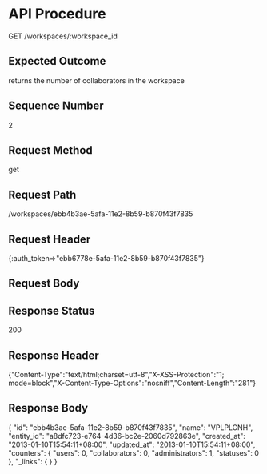 # API Procedure
GET /workspaces/:workspace_id
## Expected Outcome
returns the number of collaborators in the workspace
## Sequence Number
2
## Request Method
get
## Request Path
/workspaces/ebb4b3ae-5afa-11e2-8b59-b870f43f7835
## Request Header
{:auth_token=>"ebb6778e-5afa-11e2-8b59-b870f43f7835"}
## Request Body


## Response Status
200
## Response Header
{"Content-Type":"text/html;charset=utf-8","X-XSS-Protection":"1; mode=block","X-Content-Type-Options":"nosniff","Content-Length":"281"}

## Response Body
{
  "id": "ebb4b3ae-5afa-11e2-8b59-b870f43f7835",
  "name": "VPLPLCNH",
  "entity_id": "a8dfc723-e764-4d36-bc2e-2060d792863e",
  "created_at": "2013-01-10T15:54:11+08:00",
  "updated_at": "2013-01-10T15:54:11+08:00",
  "counters": {
    "users": 0,
    "collaborators": 0,
    "administrators": 1,
    "statuses": 0
  },
  "_links": {
  }
}
